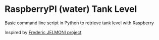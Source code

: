 # RaspberryPI (water) Tank Level

Basic command line script in Python to retrieve tank level with Raspberry

Inspired by [Frederic JELMONI project](http://www.fred-j.org/?p=364)
